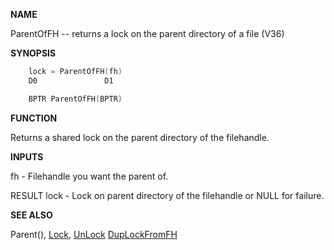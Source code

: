 
**NAME**

ParentOfFH -- returns a lock on the parent directory of a file (V36)

**SYNOPSIS**

```c
    lock = ParentOfFH(fh)
    D0               D1

    BPTR ParentOfFH(BPTR)

```
**FUNCTION**

Returns a shared lock on the parent directory of the filehandle.

**INPUTS**

fh   - Filehandle you want the parent of.

RESULT
lock - Lock on parent directory of the filehandle or NULL for failure.

**SEE ALSO**

Parent(), [Lock](Lock), [UnLock](UnLock) [DupLockFromFH](DupLockFromFH)
